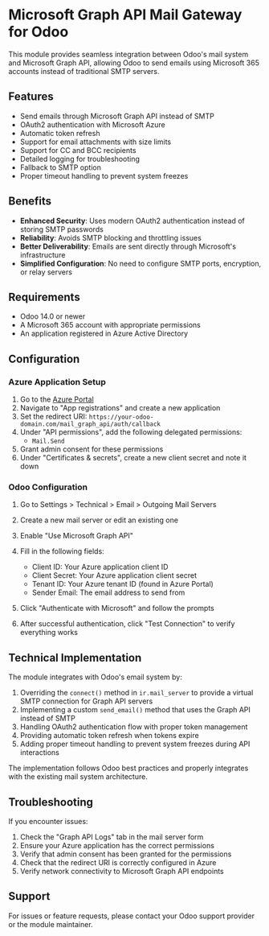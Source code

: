 # Microsoft Graph API Mail Gateway for Odoo

This module provides seamless integration between Odoo's mail system and Microsoft Graph API, allowing Odoo to send emails using Microsoft 365 accounts instead of traditional SMTP servers.

## Features

- Send emails through Microsoft Graph API instead of SMTP
- OAuth2 authentication with Microsoft Azure
- Automatic token refresh
- Support for email attachments with size limits
- Support for CC and BCC recipients
- Detailed logging for troubleshooting
- Fallback to SMTP option
- Proper timeout handling to prevent system freezes

## Benefits

- **Enhanced Security**: Uses modern OAuth2 authentication instead of storing SMTP passwords
- **Reliability**: Avoids SMTP blocking and throttling issues
- **Better Deliverability**: Emails are sent directly through Microsoft's infrastructure
- **Simplified Configuration**: No need to configure SMTP ports, encryption, or relay servers

## Requirements

- Odoo 14.0 or newer
- A Microsoft 365 account with appropriate permissions
- An application registered in Azure Active Directory

## Configuration

### Azure Application Setup

1. Go to the [Azure Portal](https://portal.azure.com)
2. Navigate to "App registrations" and create a new application
3. Set the redirect URI: `https://your-odoo-domain.com/mail_graph_api/auth/callback`
4. Under "API permissions", add the following delegated permissions:
   - `Mail.Send`
5. Grant admin consent for these permissions
6. Under "Certificates & secrets", create a new client secret and note it down

### Odoo Configuration

1. Go to Settings > Technical > Email > Outgoing Mail Servers
2. Create a new mail server or edit an existing one
3. Enable "Use Microsoft Graph API"
4. Fill in the following fields:
   - Client ID: Your Azure application client ID
   - Client Secret: Your Azure application client secret
   - Tenant ID: Your Azure tenant ID (found in Azure Portal)
   - Sender Email: The email address to send from

5. Click "Authenticate with Microsoft" and follow the prompts
6. After successful authentication, click "Test Connection" to verify everything works

## Technical Implementation

The module integrates with Odoo's email system by:

1. Overriding the `connect()` method in `ir.mail_server` to provide a virtual SMTP connection for Graph API servers
2. Implementing a custom `send_email()` method that uses the Graph API instead of SMTP
3. Handling OAuth2 authentication flow with proper token management
4. Providing automatic token refresh when tokens expire
5. Adding proper timeout handling to prevent system freezes during API interactions

The implementation follows Odoo best practices and properly integrates with the existing mail system architecture.

## Troubleshooting

If you encounter issues:

1. Check the "Graph API Logs" tab in the mail server form
2. Ensure your Azure application has the correct permissions
3. Verify that admin consent has been granted for the permissions
4. Check that the redirect URI is correctly configured in Azure
5. Verify network connectivity to Microsoft Graph API endpoints

## Support

For issues or feature requests, please contact your Odoo support provider or the module maintainer. 